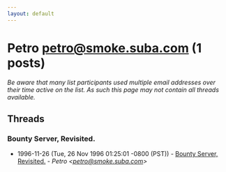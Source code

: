 ```yaml
---
layout: default
---
```


# Petro <petro@smoke.suba.com> (1 posts)

_Be aware that many list participants used multiple email addresses over their time active on the list. As such this page may not contain all threads available._

## Threads

### Bounty Server, Revisited.
+ 1996-11-26 (Tue, 26 Nov 1996 01:25:01 -0800 (PST)) - [Bounty Server, Revisited.](/archive/1996/11/f6dcb1845d030731dc8fa87efce94ebcabd1791195779ce363469738890f0136) - _Petro \<petro@smoke.suba.com\>_

